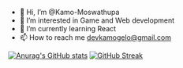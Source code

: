- 👋 Hi, I’m @Kamo-Moswathupa
- 👀 I’m interested in Game and Web development
- 🌱 I’m currently learning React
- 📫 How to reach me devkamogelo@gmail.com

[![Anurag's GitHub stats](https://github-readme-stats.vercel.app/api?username=devkamogeloshow_icons=true&theme=radical)](https://github.com/anuraghazra/github-readme-stats)
[![GitHub Streak](https://github-readme-streak-stats.herokuapp.com?user=devkamogelo&theme=merko&date_format=j%20M%5B%20Y%5D)](https://git.io/streak-stats)


<!---
Kamo-Moswathupa/Kamo-Moswathupa is a ✨ special ✨ repository because its `README.md` (this file) appears on your GitHub profile.
You can click the Preview link to take a look at your changes.
--->
